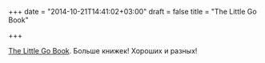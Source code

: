 +++
date = "2014-10-21T14:41:02+03:00"
draft = false
title = "The Little Go Book"

+++

<p><a href="http://openmymind.net/The-Little-Go-Book/">The Little Go Book</a>. Больше книжек! Хороших и разных!</p>

